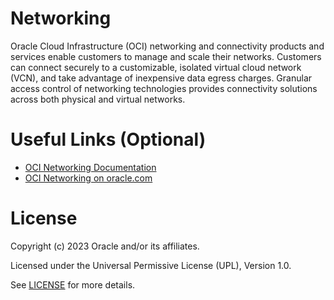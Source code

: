 # Networking
 
Oracle Cloud Infrastructure (OCI) networking and connectivity products and services enable customers to manage and scale their networks. Customers can connect securely to a customizable, isolated virtual cloud network (VCN), and take advantage of inexpensive data egress charges. Granular access control of networking technologies provides connectivity solutions across both physical and virtual networks.

# Useful Links (Optional)
 
- [OCI Networking Documentation](https://docs.oracle.com/en-us/iaas/Content/home.htm)
- [OCI Networking on oracle.com](https://www.oracle.com/cloud/networking/)
 
# License
 
Copyright (c) 2023 Oracle and/or its affiliates.
 
Licensed under the Universal Permissive License (UPL), Version 1.0.
 
See [LICENSE](https://github.com/oracle-devrel/technology-engineering/blob/folder-structure/LICENSE) for more details.
